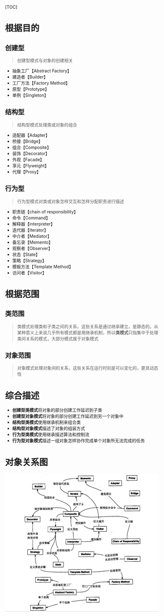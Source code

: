 [TOC]

# 根据目的
## 创建型
> 创建型模式与对象的创建相关
- 抽象工厂【Abstract Factory】
- 建造者【Builder】
- 工厂方法【Factory Method】
- 原型【Prototype】
- 单例【Singleton】

## 结构型
> 结构型模式处理类或对象的组合
- 适配器【Adapter】
- 桥接【Bridge】
- 组合【Composite】
- 装饰【Decorator】
- 外观【Facade】
- 享元【Flyweight】
- 代理【Proxy】

## 行为型
> 行为型模式对类或对象怎样交互和怎样分配职责进行描述
- 职责链【chain of responsibility】
- 命令【Command】
- 解释器【interpreter】
- 迭代器【Iterator】
- 中介者【Mediator】
- 备忘录【Memento】
- 观察者【Observer】
- 状态【State】
- 策略【Strategy】
- 模板方法【Template Method】
- 访问者【Visitor】

# 根据范围
## 类范围
> 类模式处理类和子类之间的关系，这些关系是通过继承建立，是静态的。从某种意义上来说几乎所有模式都是用继承机制，所以**类模式**只指集中于处理类间关系的模式，大部分模式属于对象模式

## 对象范围
> 对象模式处理对象间的关系，这些关系在运行时刻是可以变化的，更具动态性

# 综合描述
- **创建型类模式**将对象的部分创建工作延迟到子类
- **创建型对象模式**将对象的部分创建工作延迟到另一个对象中
- **结构型类模式**使用继承机制来组合类
- **结构型对象模式**描述了对象的组装方式
- **行为型类模式**使用继承描述算法和控制流
- **行为型对象模式**描述一组对象怎样协作完成单个对象所无法完成的任务

# 对象关系图
![对象关系图](../img/DP.png)